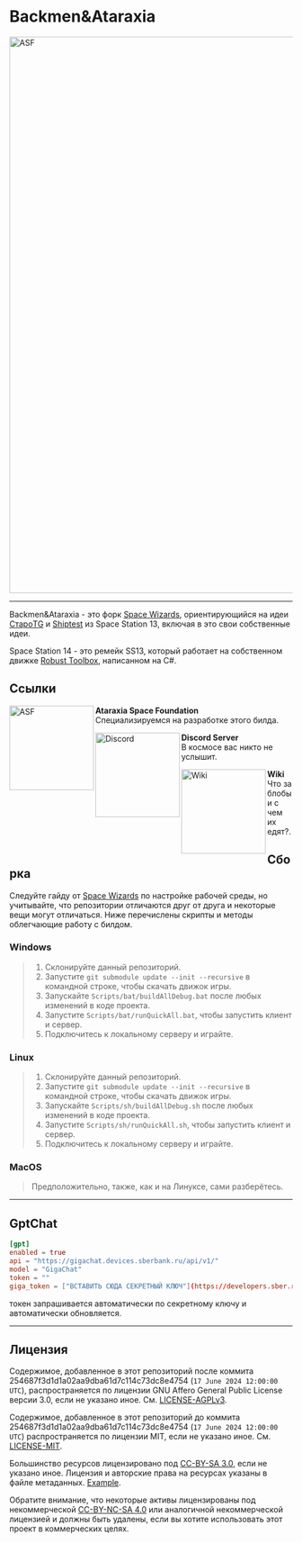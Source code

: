 # Backmen&Ataraxia

[<img src="https://imagizer.imageshack.com/img923/7392/pIWR7b.png" alt="ASF" width="989" align="center">](https://github.com/Rxup/space-station-14)

---

Backmen&Ataraxia - это форк [Space Wizards](https://github.com/space-wizards/space-station-14), ориентирующийся на идеи [СтароTG](https://github.com/tgstation/tgstation) и [Shiptest](https://github.com/shiptest-ss13/Shiptest) из Space Station 13, включая в это свои собственные идеи.

Space Station 14 - это ремейк SS13, который работает на собственном движке [Robust Toolbox](https://github.com/space-wizards/Robust-Toolbox), написанном на C#.

## Ссылки

[<img src="https://i.imgur.com/XiS9QP5.png" alt="ASF" width="150" align="left">](https://github.com/AtaraxiaSpaceFoundation)
**Ataraxia Space Foundation**<br>Специализируемся на разработке этого билда.

[<img src="https://i.imgur.com/xMzKtYK.png" alt="Discord" width="150" align="left">](https://discord.gg/ss-14-backmen-ru-1053200453829132298)
**Discord Server**<br>В космосе вас никто не услышит.

[<img src="https://imagizer.imageshack.com/img922/4959/8KTh9r.png" alt="Wiki" width="150" align="left">](https://wiki.backmen.ru)
**Wiki**<br>Что за блобы и с чем их едят?.

## Сборка

Следуйте гайду от [Space Wizards](https://docs.spacestation14.com/en/general-development/setup/setting-up-a-development-environment.html) по настройке рабочей среды, но учитывайте, что репозитории отличаются друг от друга и некоторые вещи могут отличаться.
Ниже перечислены скрипты и методы облегчающие работу с билдом.

### Windows

> 1. Склонируйте данный репозиторий.
> 2. Запустите `git submodule update --init --recursive` в командной строке, чтобы скачать движок игры.
> 3. Запускайте `Scripts/bat/buildAllDebug.bat` после любых изменений в коде проекта.
> 4. Запустите `Scripts/bat/runQuickAll.bat`, чтобы запустить клиент и сервер.
> 5. Подключитесь к локальному серверу и играйте.

### Linux

> 1. Склонируйте данный репозиторий.
> 2. Запустите `git submodule update --init --recursive` в командной строке, чтобы скачать движок игры.
> 3. Запускайте `Scripts/sh/buildAllDebug.sh` после любых изменений в коде проекта.
> 4. Запустите `Scripts/sh/runQuickAll.sh`, чтобы запустить клиент и сервер.
> 5. Подключитесь к локальному серверу и играйте.

### MacOS

> Предположительно, также, как и на Линуксе, сами разберётесь.

---

## GptChat

```toml
[gpt]
enabled = true
api = "https://gigachat.devices.sberbank.ru/api/v1/"
model = "GigaChat"
token = ""
giga_token = ["ВСТАВИТЬ СЮДА СЕКРЕТНЫЙ КЛЮЧ"](https://developers.sber.ru/portal/products/gigachat-api)
```

токен запрашивается автоматически по секретному ключу и автоматически обновляется.

---

## Лицензия

Содержимое, добавленное в этот репозиторий после коммита 254687f3d1d1a02aa9dba61d7c114c73dc8e4754 (`17 June 2024 12:00:00 UTC`), распространяется по лицензии GNU Affero General Public License версии 3.0, если не указано иное.
См. [LICENSE-AGPLv3](./LICENSE-AGPLv3.txt).

Содержимое, добавленное в этот репозиторий до коммита 254687f3d1d1a02aa9dba61d7c114c73dc8e4754 (`17 June 2024 12:00:00 UTC`) распространяется по лицензии MIT, если не указано иное.
См. [LICENSE-MIT](./LICENSE-MIT.txt).

Большинство ресурсов лицензировано под [CC-BY-SA 3.0](https://creativecommons.org/licenses/by-sa/3.0/), если не указано иное. Лицензия и авторские права на ресурсах указаны в файле метаданных.
[Example](./Resources/Textures/Objects/Tools/crowbar.rsi/meta.json).

Обратите внимание, что некоторые активы лицензированы под некоммерческой [CC-BY-NC-SA 4.0](https://creativecommons.org/licenses/by-nc-sa/4.0/) или аналогичной некоммерческой лицензией и должны быть удалены, если вы хотите использовать этот проект в коммерческих целях.
